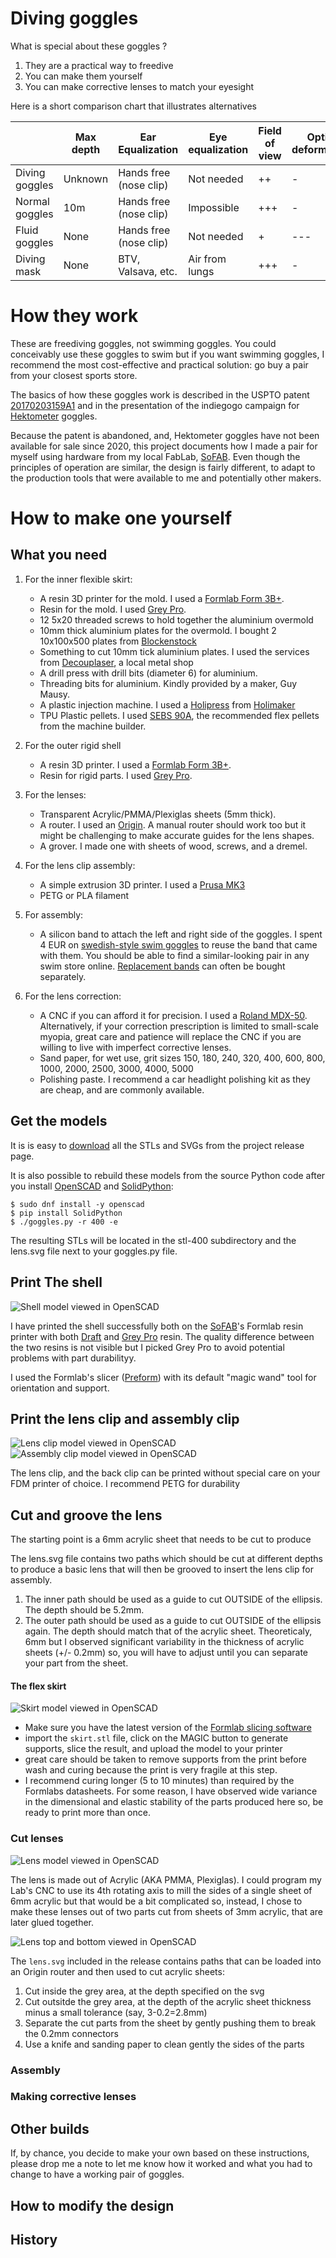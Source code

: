 # Diving goggles

What is special about these goggles ?

1. They are a practical way to freedive
2. You can make them yourself
3. You can make corrective lenses to match your eyesight

Here is a short comparison chart that illustrates alternatives

|                |  Max depth |  Ear Equalization       | Eye equalization | Field of view | Optical deformations |
|----------------|------------|-------------------------|------------------|---------------|----------------------|
| Diving goggles |  Unknown   |  Hands free (nose clip) | Not needed       | ++            | -                    |
| Normal goggles |  10m       |  Hands free (nose clip) | Impossible       | +++           | -                    |
| Fluid goggles  |  None      |  Hands free (nose clip) | Not needed       | +             | ---                  |
| Diving mask    |  None      |  BTV, Valsava, etc.     | Air from lungs   | +++           | -                    |


# How they work

These are freediving goggles, not swimming goggles. You could conceivably use these
goggles to swim but if you want swimming goggles, I recommend the most cost-effective
and practical solution: go buy a pair from your closest sports store.

The basics of how these goggles work is described in the USPTO patent
[20170203159A1](https://patents.google.com/patent/US20170203159A1/en)
and in the presentation of the indiegogo campaign for 
[Hektometer](https://www.indiegogo.com/projects/hektometer-revolutionary-freediving-goggles#/)
goggles.

Because the patent is abandoned, and, Hektometer goggles have not been available 
for sale since 2020, this project documents how I made a pair for myself using
hardware from my local FabLab, [SoFAB](https://www.sofab.tv/). Even though the principles
of operation are similar, the design is fairly different, to adapt to the production
tools that were available to me and potentially other makers.

# How to make one yourself

## What you need

1. For the inner flexible skirt:
   - A resin 3D printer for the mold. I used a [Formlab Form 3B+](https://formlabs.com/3d-printers/form-3b/).
   - Resin for the mold. I used [Grey Pro](https://formlabs.com/fr/boutique/materials/grey-pro-resin/).
   - 12 5x20 threaded screws to hold together the aluminium overmold
   - 10mm thick aluminium plates for the overmold. I bought 2 10x100x500 plates from [Blockenstock](https://www.blockenstock.fr/)
   - Something to cut 10mm tick aluminium plates. I used the services from [Decouplaser](https://www.decouplaser.fr/), a local metal shop
   - A drill press with drill bits (diameter 6) for aluminium.
   - Threading bits for aluminium. Kindly provided by a maker, Guy Mausy.
   - A plastic  injection machine. I used a [Holipress](https://holimaker.fr/holipress/) from [Holimaker](https://holimaker.fr/)
   - TPU Plastic pellets. I used [SEBS 90A](https://boutique.3dadvance.fr/fablab/1199-granules-de-sebs-shore-90a-holimaker), the recommended flex pellets from the machine builder.

2. For the outer rigid shell
   - A resin 3D printer. I used a [Formlab Form 3B+](https://formlabs.com/3d-printers/form-3b/).
   - Resin for rigid parts. I used [Grey Pro](https://formlabs.com/fr/boutique/materials/grey-pro-resin/).

3. For the lenses:
   - Transparent Acrylic/PMMA/Plexiglas sheets (5mm thick).
   - A router. I used an [Origin](https://www.shapertools.com/en-de/origin-overview). A manual router should work too 
     but it might be challenging to make accurate guides for the lens shapes.
   - A grover. I made one with sheets of wood, screws, and a dremel.

4. For the lens clip assembly:
   - A simple extrusion 3D printer. I used a [Prusa MK3](https://www.prusa3d.com/product/original-prusa-i3-mk3s-3d-printer-3/)
   - PETG or PLA filament
 
5. For assembly:
   - A silicon band to attach the left and right side of the goggles. I spent 4 EUR on
     [swedish-style swim goggles](https://malmsten.com/en/products/p/swim-goggles/swedish-goggles/swedish-goggles-classic/2168/2357/1710021)
     to reuse the band that came with them. You should be able to find a similar-looking pair in any swim store online. 
     [Replacement bands](https://malmsten.com/en/products/p/swim-goggles/swedish-goggles/swedish-goggles-spare-part-kit/2168/2357/1750001) 
     can often be bought separately.

6. For the lens correction:
   - A CNC if you can afford it for precision. I used a [Roland MDX-50](https://www.rolanddga.com/products/3d/mdx-50-benchtop-cnc-mill).
     Alternatively, if your correction prescription is limited to small-scale myopia, great care and 
     patience will replace the CNC if you are willing to live with
     imperfect corrective lenses. 
   - Sand paper, for wet use, grit sizes 150, 180, 240, 320, 400, 600, 800, 1000, 2000, 2500, 3000, 4000, 5000
   - Polishing paste. I recommend a car headlight polishing kit as they are cheap, and are commonly available.

## Get the models

It is is easy to [download](https://github.com/mathieu-lacage/goggles/releases/download/v0.1/goggles-0.1.zip) 
all the STLs and SVGs from the project release page.

It is also possible to rebuild these models from the source Python code after you install 
[OpenSCAD](https://openscad.org/) and [SolidPython](https://github.com/SolidCode/SolidPython/):

```
$ sudo dnf install -y openscad
$ pip install SolidPython
$ ./goggles.py -r 400 -e
```

The resulting STLs will be located in the stl-400 subdirectory and the lens.svg file next to your goggles.py file.

## Print The shell

![Shell model viewed in OpenSCAD](/doc/assets/shell.png)

I have printed the shell successfully both on the 
[SoFAB](https://www.sofab.tv/)'s Formlab resin printer with both 
[Draft](https://formlabs.com/materials/standard/#draft-resin) and 
[Grey Pro](https://formlabs.com/materials/standard/#grey-pro-resin) resin.
The quality difference between the two resins is not visible but I picked
Grey Pro to avoid potential problems with part durabilityy.

I used the Formlab's slicer ([Preform](https://formlabs.com/fr/software/#preform)) 
with its default "magic wand" tool for orientation and support.

## Print the lens clip and assembly clip

![Lens clip model viewed in OpenSCAD](/doc/assets/lens-clip.png)
![Assembly clip model viewed in OpenSCAD](/doc/assets/back-clip.png)

The lens clip, and the back clip can be printed without special care on 
your FDM printer of choice. I recommend PETG for durability

## Cut and groove the lens

The starting point is a 6mm acrylic sheet that needs to be cut to produce


The lens.svg file contains two paths which should be cut at different depths
to produce a basic lens that will then be grooved to insert the lens clip
for assembly.


1. The inner path should be used as a guide to cut OUTSIDE of the ellipsis.
   The depth should be 5.2mm.
2. The outer path should be used as a guide to cut OUTSIDE of the ellipsis again.
   The depth should match that of the acrylic sheet. Theoreticaly, 6mm but
   I observed significant variability in the thickness of acrylic sheets 
   (+/- 0.2mm) so, you will have to adjust until you can separate your part
   from the sheet.



#### The flex skirt

![Skirt model viewed in OpenSCAD](/doc/assets/skirt.png)

   - Make sure you have the latest version of the [Formlab slicing software]()
   - import the `skirt.stl` file, click on the MAGIC button to generate supports,
     slice the result, and upload the model to your printer
   - great care should be taken to remove supports from the print before wash
     and curing because the print is very fragile at this step.
   - I recommend curing longer (5 to 10 minutes) than required by the 
     Formlabs datasheets. For some reason, I have observed wide variance in the
     dimensional and elastic stability of the parts produced here so, be ready
     to print more than once.

### Cut lenses

![Lens model viewed in OpenSCAD](/doc/assets/lens.png)

The lens is made out of Acrylic (AKA PMMA, Plexiglas). I could program my Lab's CNC
to use its 4th rotating axis to mill the sides of a single sheet of 6mm acrylic but 
that would be a bit complicated so, instead, I chose to make these lenses out of two
parts cut from sheets of 3mm acrylic, that are later glued together.

![Lens top and bottom viewed in OpenSCAD](/doc/assets/lens-top-bottom.png)

The `lens.svg` included in the release contains paths that can be loaded into an Origin
router and then used to cut acrylic sheets:

1. Cut inside the grey area, at the depth specified on the svg
2. Cut outsitde the grey area, at the depth of the acrylic sheet thickness minus a
   small tolerance (say, 3-0.2=2.8mm)
3. Separate the cut parts from the sheet by gently pushing them to break the 0.2mm
   connectors
4. Use a knife and sanding paper to clean gently the sides of the parts

### Assembly

### Making corrective lenses

## Other builds

If, by chance, you decide to make your own based on these instructions, please drop
me a note to let me know how it worked and what you had to change to have a working
pair of goggles.

## How to modify the design

## History
